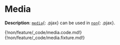 # Media

__Description__: [`media`](./../media/general.md){: .pjax} can be used in [`non`](./../non/general.md){: .pjax}.

{!non/feature/_code/media.code.md!}
{!non/feature/_code/media.fixture.md!}

<div class="end"></div>

